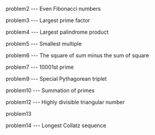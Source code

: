 
problem2 --- Even Fibonacci numbers

problem3 --- Largest prime factor

problem4 --- Largest palindrome product

problem5 --- Smallest multiple

problem6 --- The square of sum minus the sum of square

problem7 --- 10001st prime

problem9 --- Special Pythagorean triplet

problem10 --- Summation of primes

problem12 --- Highly divisible triangular number

problem13

problem14 --- Longest Collatz sequence

